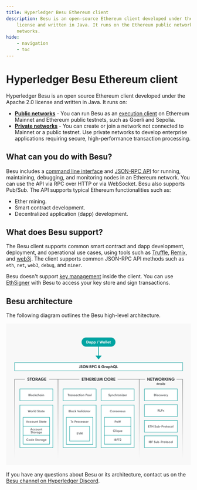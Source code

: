 ```yaml
---
title: Hyperledger Besu Ethereum client
description: Besu is an open-source Ethereum client developed under the Apache 2.0
    license and written in Java. It runs on the Ethereum public network, private networks, and test
    networks.
hide:
    - navigation
    - toc
---
```


# Hyperledger Besu Ethereum client

Hyperledger Besu is an open source Ethereum client developed under the Apache 2.0 license and written in Java.
It runs on:

- [**Public networks**](public-networks/index.md) - You can run Besu as an
  [execution client](public-networks/concepts/the-merge.md) on Ethereum Mainnet and Ethereum
  public testnets, such as Goerli and Sepolia.
- [**Private networks**](private-networks/index.md) - You can create or join a network not connected to
  Mainnet or a public testnet.
  Use private networks to develop enterprise applications requiring secure, high-performance transaction
  processing.

## What can you do with Besu?

Besu includes a [command line interface](reference/cli/options.md) and
[JSON-RPC API](how-to/use-besu-api/index.md) for running, maintaining, debugging, and monitoring
nodes in an Ethereum network. You can use the API via RPC over HTTP or via WebSocket. Besu also
supports Pub/Sub. The API supports typical Ethereum functionalities such as:

* Ether mining.
* Smart contract development.
* Decentralized application (dapp) development.

## What does Besu support?

The Besu client supports common smart contract and dapp development, deployment, and operational
use cases, using tools such as [Truffle](http://truffleframework.com/),
[Remix](https://github.com/ethereum/remix), and [web3j](https://web3j.io/). The client supports
common JSON-RPC API methods such as `eth`, `net`, `web3`, `debug`, and `miner`.

Besu doesn't support [key management](how-to/send-transactions.md#use-wallets-for-key-management) inside the
client. You can use [EthSigner](http://docs.ethsigner.consensys.net/en/latest/) with Besu to access
your key store and sign transactions.

## Besu architecture

The following diagram outlines the Besu high-level architecture.

![Architecture](images/Architecture.png)

If you have any questions about Besu or its architecture, contact us on the
[Besu channel on Hyperledger Discord](https://discord.gg/hyperledger).
